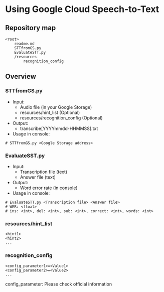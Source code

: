 # Using Google Cloud Speech-to-Text

## Repository map
```
<root>
    readme.md
    STTfromGS.py
    EvaluateSTT.py
    /resources
        recognition_config
```

## Overview
### STTfromGS.py
- Input: 
    - Audio file (in your Google Storage)
    - resources/hint_list (Optional)
    - resources/recognition_config (Optional)
- Output:
    - transcribe[YYYYmmdd-HHMMSS].txt
- Usage in console: 
```
# STTfromGS.py <Google Storage address>
```

### EvaluateSST.py
- Input: 
    - Transcription file (text)
    - Answer file (text)
- Output:
    - Word error rate (in console)
- Usage in console: 
 ```
 # EvaluateSTT.py <Transcription file> <Answer file>
 # WER: <float>
 # ins: <int>, del: <int>, sub: <int>, correct: <int>, words: <int>
 ```
    
    
### resources/hint_list
```
<hint1>
<hint2>
...
```

### recognition_config
```
<config_parameter1>=<Value1>
<config_parameter2>=<Value2>
...
```
config_parameter: Please check official information